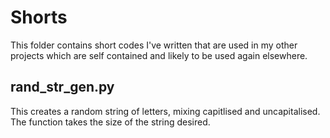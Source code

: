 # Shorts

This folder contains short codes I've written that are used in my other projects which are self contained and likely to be used again elsewhere.

## rand_str_gen.py

This creates a random string of letters, mixing capitlised and uncapitalised. The function takes the size of the string desired.